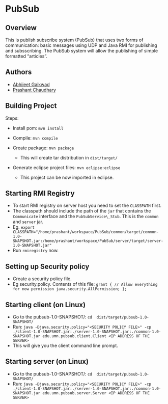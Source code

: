 ﻿PubSub
======

## Overview

This is publish subscribe system (PubSub) that uses two forms of communication: basic messages using UDP and Java RMI for publishing and subsscribing. The PubSub system will allow the publishing of simple formatted “articles”. 

## Authors

* [Abhijeet Gaikwad](https://github.com/abhijeetvg)
* [Prashant Chaudhary](https://github.com/prashantc29)

## Building Project

Steps:

* Install pom: `mvn install`
* Compile: `mvn compile`
* Create package: `mvn package`
  * This will create tar distribution in `dist/target/`

* Generate eclipse project files: `mvn eclipse:eclipse`
  * This project can be now imported in eclipse.

## Starting RMI Registry

* To start RMI registry on server host you need to set the `CLASSPATH` first. 
* The classpath should include the path of the `jar` that contains the `Communicate` interface and the `PubSubService\_Stub`. This is the `common` and `server` jar.
* Eg. `export CLASSPATH="/home/prashant/workspace/PubSub/common/target/common-1.0-SNAPSHOT.jar:/home/prashant/workspace/PubSub/server/target/server-1.0-SNAPSHOT.jar"`
* Run `rmiregistry` now.

## Setting up Security policy

* Create a security policy file.
* Eg security.policy. Contents of this file:
`grant {
// Allow everything for now
permission java.security.AllPermission;
};`

## Starting client (on Linux)

* Go to the pubsub-1.0-SNAPSHOT/: `cd  dist/target/pubsub-1.0-SNAPSHOT/`
* Run: `java -Djava.security.policy="<SECURITY POLICY FILE>" -cp ./client-1.0-SNAPSHOT.jar:./server-1.0-SNAPSHOT.jar:./common-1.0-SNAPSHOT.jar edu.umn.pubsub.client.Client <IP ADDRESS OF THE SERVER>`
* This will give you the client command line prompt.

## Starting server (on Linux)

* Go to the pubsub-1.0-SNAPSHOT/: `cd  dist/target/pubsub-1.0-SNAPSHOT/`
* Run: `java -Djava.security.policy="<SECURITY POLICY FILE>" -cp ./client-1.0-SNAPSHOT.jar:./server-1.0-SNAPSHOT.jar:./common-1.0-SNAPSHOT.jar edu.umn.pubsub.server.Server <IP ADDRESS OF THE SERVER>`
